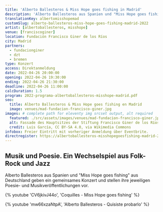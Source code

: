 ```yaml
---
title: 'Alberto Ballesteros & Miss Hope goes fishing in Madrid'
description: 'Alberto Ballesteros aus Spanien und "Miss Hope goes fishing" aus Deutschland geben gemeinsame Konzerte in Madrid, Barcelona und Valencia'
translationKey: albertomisshopemad
customSlug: alberto-ballesteros-miss-hope-goes-fishing-madrid-2022
artist: [albertoballesteros, misshope]
venue: [franciscoginer]
location: Fundación Francisco Giner de los Ríos
city: Madrid
partners:
  - fundacionginer
  - dzt
  - bremen
type: Konzert
access: Direktanmeldung
date: 2022-04-26 20:00:00
opening: 2022-04-26 19:30:00
ending: 2022-04-26 21:30:00
deadline: 2022-04-26 11:00:00
calcDuration: 1.5
program: 2022-programa-albertoballesteros-misshope-madrid.pdf
seo:
  title: Alberto Ballesteros & Miss Hope goes fishing en Madrid
  image: venues/mad-fundacion-francisco-giner.jpg
images: # complete path for eleventy img srcset output, alt required
  featured: ./src/assets/images/venues/mad-fundacion-francisco-giner.jpg
  alt: Fassade des Hauptsitzes der Stiftung Francisco Giner de los Ríos.
  credit: Luis García, CC BY-SA 4.0, via Wikimedia Commons
infobox: Freier Eintritt mit vorheriger Anmeldung über Eventbrite.
directregister: https://albertoballesteros-misshopegoesfishing-madrid-2022.eventbrite.es
---
```


## Musik und Poesie. Ein Wechselspiel aus Folk-Rock und Jazz

Alberto Ballesteros aus Spanien und "Miss Hope goes fishing" aus Deutschland geben ein gemeinsames Konzert und stellen ihre jeweiligen Poesie- und Musikveröffentlichungen vor.

{% youtube 'CV6jkivJ44o', 'Coquilles - Miss Hope goes fishing' %}

{% youtube 'mw66xzaNtpA', 'Alberto Ballesteros - Quisiste probarlo' %}
